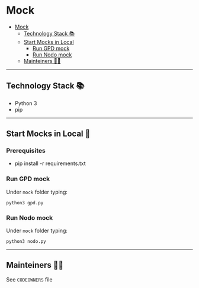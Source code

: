 # Mock
- [Mock](#mock)
    * [Technology Stack 📚](#technology-stack---)
    * [Start Mocks in Local](#start-mocks-in-local)
        + [Run GPD mock](#run-gpd-mock)
        + [Run Nodo mock](#run-nodo-mock)
    * [Mainteiners 👨‍💻](#mainteiners------)


---

## Technology Stack 📚

- Python 3
- pip

---  

## Start Mocks in Local 🚀

### Prerequisites

- pip install -r requirements.txt

### Run GPD mock

Under `mock` folder typing:

`python3 gpd.py`

### Run Nodo mock

Under `mock` folder typing:

`python3 nodo.py`

---

## Mainteiners 👨‍💻

See `CODEOWNERS` file




